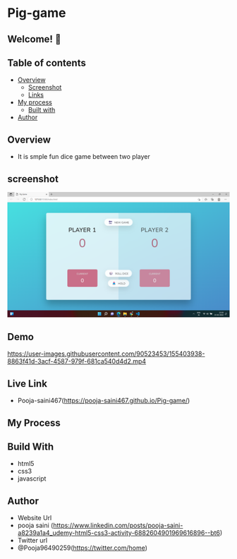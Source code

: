 # Pig-game

## Welcome! 👋

## Table of contents

- [Overview](#overview)
  - [Screenshot](#screenshot)
  - [Links](#links)
- [My process](#my-process)
  - [Built with](#built-with)
- [Author](#author)

## Overview 
- It is smple fun dice game between two player

## screenshot
<img src="https://github.com/Pooja-saini467/Pig-game/blob/main/images/screenshot.png">

## Demo

https://user-images.githubusercontent.com/90523453/155403938-8863f41d-3acf-4587-979f-681ca540d4d2.mp4



## Live Link
- Pooja-saini467(https://pooja-saini467.github.io/Pig-game/)


## My Process
## Build With
- html5
- css3
- javascript

## Author
- Website Url
- pooja saini (https://www.linkedin.com/posts/pooja-saini-a8239a1a4_udemy-html5-css3-activity-6882604901969616896--bt6)
- Twitter url
- @Pooja96490259(https://twitter.com/home)

